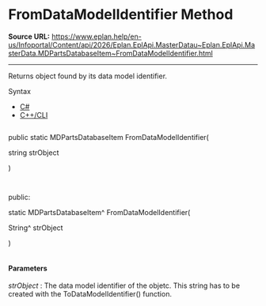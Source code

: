 # FromDataModelIdentifier Method

**Source URL:** https://www.eplan.help/en-us/Infoportal/Content/api/2026/Eplan.EplApi.MasterDatau~Eplan.EplApi.MasterData.MDPartsDatabaseItem~FromDataModelIdentifier.html

---

Returns object found by its data model identifier.

Syntax

- [C#](#i-syntax-CS)
- [C++/CLI](#i-syntax-CPP2005)

```
```
public static MDPartsDatabaseItem FromDataModelIdentifier( 

   string strObject

)
```
```

```
```
public:

static MDPartsDatabaseItem^ FromDataModelIdentifier( 

   String^ strObject

)
```
```

#### Parameters

*strObject*
:   The data model identifier of the objetc. This string has to be created with the ToDataModelIdentifier() function.
